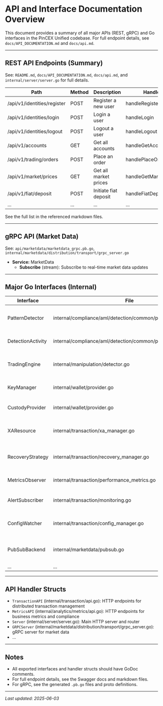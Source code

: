 # API and Interface Documentation Overview

This document provides a summary of all major APIs (REST, gRPC) and Go interfaces in the PinCEX Unified codebase. For full endpoint details, see `docs/API_DOCUMENTATION.md` and `docs/api.md`.

---

## REST API Endpoints (Summary)

See: `README.md`, `docs/API_DOCUMENTATION.md`, `docs/api.md`, and `internal/server/server.go` for full details.

| Path | Method | Description | Handler |
|------|--------|-------------|---------|
| /api/v1/identities/register | POST | Register a new user | handleRegister |
| /api/v1/identities/login | POST | Login a user | handleLogin |
| /api/v1/identities/logout | POST | Logout a user | handleLogout |
| /api/v1/accounts | GET | Get all accounts | handleGetAccounts |
| /api/v1/trading/orders | POST | Place an order | handlePlaceOrder |
| /api/v1/market/prices | GET | Get all market prices | handleGetMarketPrices |
| /api/v1/fiat/deposit | POST | Initiate fiat deposit | handleFiatDeposit |
| ... | ... | ... | ... |

See the full list in the referenced markdown files.

---

## gRPC API (Market Data)

See: `api/marketdata/marketdata_grpc.pb.go`, `internal/marketdata/distribution/transport/grpc_server.go`

- **Service:** MarketData
  - **Subscribe** (stream): Subscribe to real-time market data updates

---

## Major Go Interfaces (Internal)

| Interface | File | Description |
|-----------|------|-------------|
| PatternDetector | internal/compliance/aml/detection/common/pattern_framework.go | AML pattern detection plugin interface |
| DetectionActivity | internal/compliance/aml/detection/common/pattern_framework.go | Activity abstraction for detection |
| TradingEngine | internal/manipulation/detector.go | Trading engine enforcement interface |
| KeyManager | internal/wallet/provider.go | Key management abstraction |
| CustodyProvider | internal/wallet/provider.go | Custody provider abstraction |
| XAResource | internal/transaction/xa_manager.go | Distributed transaction resource interface |
| RecoveryStrategy | internal/transaction/recovery_manager.go | Recovery strategy for transaction manager |
| MetricsObserver | internal/transaction/performance_metrics.go | Observer for metrics changes |
| AlertSubscriber | internal/transaction/monitoring.go | Alert notification interface |
| ConfigWatcher | internal/transaction/config_manager.go | Config change notification interface |
| PubSubBackend | internal/marketdata/pubsub.go | Market data pub/sub backend interface |
| ... | ... | ... |

---

## API Handler Structs

- `TransactionAPI` (internal/transaction/api.go): HTTP endpoints for distributed transaction management
- `MetricsAPI` (internal/analytics/metrics/api.go): HTTP endpoints for business metrics and compliance
- `Server` (internal/server/server.go): Main HTTP server and router
- `GRPCServer` (internal/marketdata/distribution/transport/grpc_server.go): gRPC server for market data
- ...

---

## Notes
- All exported interfaces and handler structs should have GoDoc comments.
- For full endpoint details, see the Swagger docs and markdown files.
- For gRPC, see the generated `.pb.go` files and proto definitions.

---

_Last updated: 2025-06-03_

